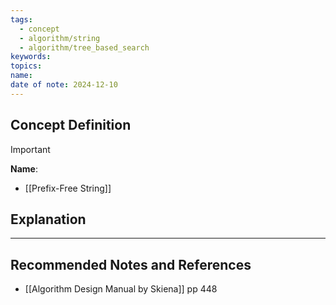 ```yaml
---
tags:
  - concept
  - algorithm/string
  - algorithm/tree_based_search
keywords: 
topics: 
name: 
date of note: 2024-12-10
---
```


## Concept Definition

>[!important]
>**Name**: 


- [[Prefix-Free String]]

## Explanation







-----------
##  Recommended Notes and References


- [[Algorithm Design Manual by Skiena]] pp 448